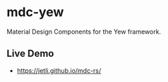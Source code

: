 # mdc-yew

Material Design Components for the Yew framework.

## Live Demo

- https://jetli.github.io/mdc-rs/